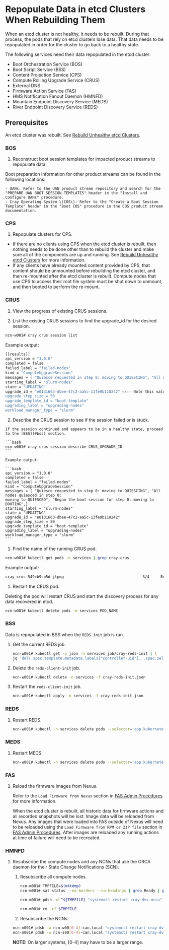 # Repopulate Data in etcd Clusters When Rebuilding Them

When an etcd cluster is not healthy, it needs to be rebuilt. During that process, the pods that rely on etcd clusters lose data. That data needs to be repopulated in order for the cluster to go back to a healthy state.

The following services need their data repopulated in the etcd cluster:

- Boot Orchestration Service \(BOS\)
- Boot Script Service \(BSS\)
- Content Projection Service \(CPS\)
- Compute Rolling Upgrade Service \(CRUS\)
- External DNS
- Firmware Action Service \(FAS\)
- HMS Notification Fanout Daemon \(HMNFD\)
- Mountain Endpoint Discovery Service \(MEDS\)
- River Endpoint Discovery Service \(REDS\)

## Prerequisites

An etcd cluster was rebuilt. See [Rebuild Unhealthy etcd Clusters](Rebuild_Unhealthy_etcd_Clusters.md).

### BOS

1. Reconstruct boot session templates for impacted product streams to repopulate data.

  Boot preparation information for other product streams can be found in the following locations:

    - UANs: Refer to the UAN product stream repository and search for the "PREPARE UAN BOOT SESSION TEMPLATES" header in the "Install and Configure UANs" procedure.
    - Cray Operating System \(COS\): Refer to the "Create a Boot Session Template" header in the "Boot COS" procedure in the COS product stream documentation.

### CPS

1. Repopulate clusters for CPS.

- If there are no clients using CPS when the etcd cluster is rebuilt, then nothing needs to be done other than to rebuild the cluster and make sure all of the components are up and running.
See [Rebuild Unhealthy etcd Clusters](Rebuild_Unhealthy_etcd_Clusters.md) for more information.
- If any clients have already mounted content provided by CPS, that content should be unmounted before rebuilding the etcd cluster, and then re-mounted after the etcd cluster is rebuilt.
Compute nodes that use CPS to access their root file system must be shut down to unmount, and then booted to perform the re-mount.

### CRUS

1. View the progress of existing CRUS sessions.

  1. List the existing CRUS sessions to find the upgrade\_id for the desired session.

  ```bash
  ncn-w001# cray crus session list
  ```

  Example output:

  ```bash
  [[results]]
  api_version = "1.0.0"
  completed = false
  failed_label = "failed-nodes"
  kind = "ComputeUpgradeSession"
  messages = [ "Quiesce requested in step 0: moving to QUIESCING", "All nodes quiesced in step 0: moving to QUIESCED", "Began the boot session for step 0: moving to BOOTING",]
  starting_label = "slurm-nodes"
  state = "UPDATING"
  upgrade_id = "e0131663-dbee-47c2-aa5c-13fe9b110242" <<-- Note this value
  upgrade_step_size = 50
  upgrade_template_id = "boot-template"
  upgrading_label = "upgrading-nodes"
  workload_manager_type = "slurm"
  ```

  2. Describe the CRUS session to see if the session failed or is stuck.

    If the session continued and appears to be in a healthy state, proceed to the [BSS](#bss) section.

    ```bash
    ncn-w001# cray crus session describe CRUS_UPGRADE_ID
    ```

    Example output:

    ```bash
    api_version = "1.0.0"
    completed = false
    failed_label = "failed-nodes"
    kind = "ComputeUpgradeSession"
    messages = [ "Quiesce requested in step 0: moving to QUIESCING", "All nodes quiesced in step 0:
    moving to QUIESCED", "Began the boot session for step 0: moving to BOOTING",]
    starting_label = "slurm-nodes"
    state = "UPDATING"
    upgrade_id = "e0131663-dbee-47c2-aa5c-13fe9b110242"
    upgrade_step_size = 50
    upgrade_template_id = "boot-template"
    upgrading_label = "upgrading-nodes"
    workload_manager_type = "slurm"
    ```

1. Find the name of the running CRUS pod.

  ```bash
  ncn-w001# kubectl get pods -n services | grep cray-crus
  ```

  Example output:

  ```bash
  cray-crus-549cb9cb5d-jtpqg                                   3/4     Running   528        25h
  ```

1. Restart the CRUS pod.

  Deleting the pod will restart CRUS and start the discovery process for any data recovered in etcd.

  ```bash
  ncn-w001# kubectl delete pods -n services POD_NAME
  ```

### BSS

Data is repopulated in BSS when the `REDS init` job is run.

1. Get the current REDS job.

    ```bash
    ncn-w001# kubectl get -o json -n services job/cray-reds-init | \
    jq 'del(.spec.template.metadata.labels["controller-uid"], .spec.selector)' > cray-reds-init.json
    ```

2. Delete the `reds-client-init` job.

    ```bash
    ncn-w001# kubectl delete -n services -f cray-reds-init.json
    ```

3. Restart the `reds-client-init` job.

    ```bash
    ncn-w001# kubectl apply -n services -f cray-reds-init.json
    ```

### REDS

1. Restart REDS.

    ```bash
    ncn-w001# kubectl -n services delete pods --selector='app.kubernetes.io/name=cray-reds'
    ```

### MEDS

1. Restart MEDS.

    ```bash
    ncn-w001# kubectl -n services delete pods --selector='app.kubernetes.io/name=cray-meds'
    ```

### FAS

1. Reload the firmware images from Nexus.

    Refer to the `Load Firmware from Nexus` section in [FAS Admin Procedures](../firmware/FAS_Admin_Procedures.md) for more information.

    When the etcd cluster is rebuilt, all historic data for firmware actions and all recorded snapshots will be lost.
    Image data will be reloaded from Nexus.
    Any images that were loaded into FAS outside of Nexus will need to be reloaded using the `Load Firmware from RPM or ZIP file` section in [FAS Admin Procedures](../firmware/FAS_Admin_Procedures.md).
    After images are reloaded any running actions at time of failure will need to be recreated.

### HMNFD

1. Resubscribe the compute nodes and any NCNs that use the ORCA daemon for their State Change Notifications \(SCN\).

    1. Resubscribe all compute nodes.

        ```bash
        ncn-m001# TMPFILE=$(mktemp)
        ncn-m001# sat status --no-borders --no-headings | grep Ready | grep Compute | awk '{printf("nid%06d-nmn\n",$3);}' > $TMPFILE

        ncn-m001# pdsh -w ^${TMPFILE} "systemctl restart cray-dvs-orca"

        ncn-m001# rm -rf $TMPFILE
        ```

    2. Resubscribe the NCNs.

      ```bash
      ncn-m001# pdsh -w ncn-w00[0-4]-can.local "systemctl restart cray-dvs-orca"
      ncn-m001# pdsh -w ncn-s00[0-4]-can.local "systemctl restart cray-dvs-orca"
      ```

      **NOTE:** On larger systems, [0-4] may have to be a larger range.
